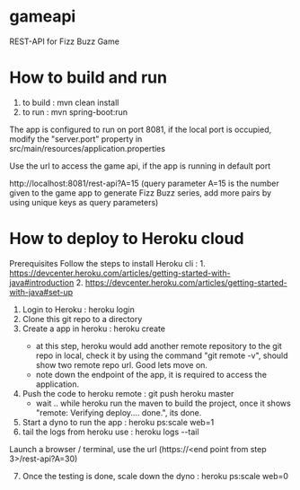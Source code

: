 # gameapi

REST-API for Fizz Buzz Game

# How to build and run 

1. to build : mvn clean install
2. to run : mvn spring-boot:run 

The app is configured to run on port 8081, if the local port is occupied, modify the "server.port" property in src/main/resources/application.properties

Use the url to access the game api, if the app is running in default port 

http://localhost:8081/rest-api?A=15  (query parameter A=15 is the number given to the game app to generate Fizz Buzz series, add more pairs by 
using unique keys as query parameters)

# How to deploy to Heroku cloud

Prerequisites
	Follow the steps to install Heroku cli : 
			1. https://devcenter.heroku.com/articles/getting-started-with-java#introduction
			2. https://devcenter.heroku.com/articles/getting-started-with-java#set-up

1. Login to Heroku : heroku login
2. Clone this git repo to a directory
3. Create a app in heroku : heroku create <optional name>
	- at this step, heroku would add another remote repository to the git repo in local, check it by using the command "git remote -v", should show
	  two remote repo url. Good lets move on.
	- note down the endpoint of the app, it is required to access the application.  
4. Push the code to heroku remote : git push heroku master
    - wait .. while heroku run the maven to build the project, once it shows "remote: Verifying deploy.... done.", its done.
5. Start a dyno to run the app : heroku ps:scale web=1
6. tail the logs from heroku use : heroku logs --tail

Launch a browser / terminal, use the url (https://<end point from step 3>/rest-api?A=30)

7. Once the testing is done, scale down the dyno : heroku ps:scale web=0 	
     